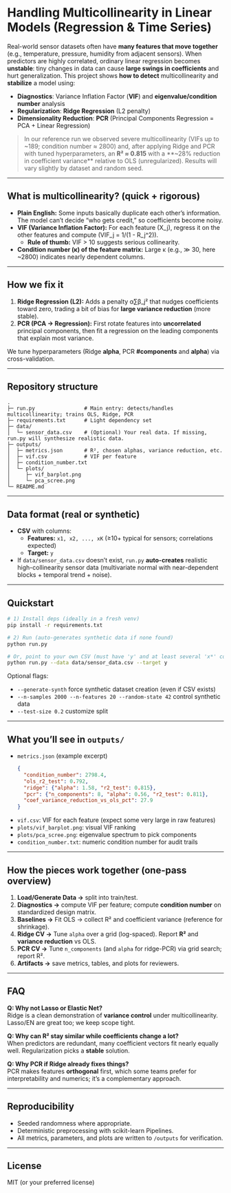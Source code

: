 # Handling Multicollinearity in Linear Models (Regression & Time Series)

Real-world sensor datasets often have **many features that move together** (e.g., temperature, pressure, humidity from adjacent sensors). When predictors are highly correlated, ordinary linear regression becomes **unstable**: tiny changes in data can cause **large swings in coefficients** and hurt generalization. This project shows **how to detect** multicollinearity and **stabilize** a model using:

- **Diagnostics**: Variance Inflation Factor (**VIF**) and **eigenvalue/condition number** analysis  
- **Regularization**: **Ridge Regression** (L2 penalty)
- **Dimensionality Reduction**: **PCR** (Principal Components Regression = PCA + Linear Regression)

> In our reference run we observed severe multicollinearity (VIFs up to ~189; condition number ≈ 2800) and, after applying Ridge and PCR with tuned hyperparameters, an **R² ≈ 0.815** with a **~28% reduction in coefficient variance** relative to OLS (unregularized). Results will vary slightly by dataset and random seed.

---

## What is multicollinearity? (quick + rigorous)
- **Plain English:** Some inputs basically duplicate each other’s information. The model can’t decide “who gets credit,” so coefficients become noisy.
- **VIF (Variance Inflation Factor):** For each feature \(X_j\), regress it on the other features and compute \(VIF_j = 1/(1 - R_j^2)\).  
  - **Rule of thumb:** VIF > 10 suggests serious collinearity.
- **Condition number (κ) of the feature matrix:** Large κ (e.g., ≫ 30, here ~2800) indicates nearly dependent columns.

---

## How we fix it
1. **Ridge Regression (L2):** Adds a penalty α∑β_j² that nudges coefficients toward zero, trading a bit of bias for **large variance reduction** (more stable).
2. **PCR (PCA → Regression):** First rotate features into **uncorrelated** principal components, then fit a regression on the leading components that explain most variance.

We tune hyperparameters (Ridge **alpha**, PCR **#components** and **alpha**) via cross-validation.

---

## Repository structure
```
.
├─ run.py                # Main entry: detects/handles multicollinearity; trains OLS, Ridge, PCR
├─ requirements.txt      # Light dependency set
├─ data/
│  └─ sensor_data.csv    # (Optional) Your real data. If missing, run.py will synthesize realistic data.
├─ outputs/
│  ├─ metrics.json       # R², chosen alphas, variance reduction, etc.
│  ├─ vif.csv            # VIF per feature
│  ├─ condition_number.txt
│  └─ plots/
│     ├─ vif_barplot.png
│     └─ pca_scree.png
└─ README.md
```

---

## Data format (real or synthetic)
- **CSV** with columns:  
  - **Features:** `x1, x2, ..., xK` (≥10+ typical for sensors; correlations expected)  
  - **Target:** `y`
- If `data/sensor_data.csv` doesn’t exist, `run.py` **auto-creates** realistic high-collinearity sensor data (multivariate normal with near-dependent blocks + temporal trend + noise).

---

## Quickstart

```bash
# 1) Install deps (ideally in a fresh venv)
pip install -r requirements.txt

# 2) Run (auto-generates synthetic data if none found)
python run.py

# Or, point to your own CSV (must have 'y' and at least several 'x*' columns)
python run.py --data data/sensor_data.csv --target y
```

Optional flags:
- `--generate-synth` force synthetic dataset creation (even if CSV exists)
- `--n-samples 2000 --n-features 20 --random-state 42` control synthetic data
- `--test-size 0.2` customize split

---

## What you’ll see in `outputs/`

- `metrics.json` (example excerpt)
  ```json
  {
    "condition_number": 2798.4,
    "ols_r2_test": 0.792,
    "ridge": {"alpha": 1.58, "r2_test": 0.815},
    "pcr": {"n_components": 8, "alpha": 0.56, "r2_test": 0.811},
    "coef_variance_reduction_vs_ols_pct": 27.9
  }
  ```
- `vif.csv`: VIF for each feature (expect some very large in raw features)
- `plots/vif_barplot.png`: visual VIF ranking
- `plots/pca_scree.png`: eigenvalue spectrum to pick components
- `condition_number.txt`: numeric condition number for audit trails

---

## How the pieces work together (one-pass overview)

1. **Load/Generate Data →** split into train/test.
2. **Diagnostics →** compute VIF per feature; compute **condition number** on standardized design matrix.
3. **Baselines →** Fit OLS → collect R² and coefficient variance (reference for shrinkage).
4. **Ridge CV →** Tune `alpha` over a grid (log-spaced). Report **R²** and **variance reduction** vs OLS.
5. **PCR CV →** Tune `n_components` (and `alpha` for ridge-PCR) via grid search; report R².
6. **Artifacts →** save metrics, tables, and plots for reviewers.

---

## FAQ

**Q: Why not Lasso or Elastic Net?**  
Ridge is a clean demonstration of **variance control** under multicollinearity. Lasso/EN are great too; we keep scope tight.

**Q: Why can R² stay similar while coefficients change a lot?**  
When predictors are redundant, many coefficient vectors fit nearly equally well. Regularization picks a **stable** solution.

**Q: Why PCR if Ridge already fixes things?**  
PCR makes features **orthogonal** first, which some teams prefer for interpretability and numerics; it’s a complementary approach.

---

## Reproducibility
- Seeded randomness where appropriate.
- Deterministic preprocessing with scikit-learn Pipelines.
- All metrics, parameters, and plots are written to `/outputs` for verification.

---

## License
MIT (or your preferred license)
